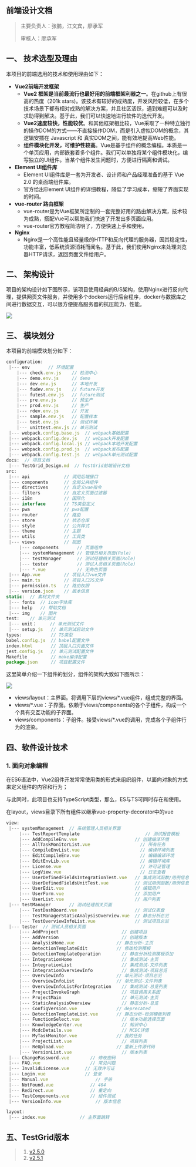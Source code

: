 ## 前端设计文档

> 主要负责人：张鹏，江文宾，廖承军
>
> 审核人：廖承军

## 一、 技术选型及理由

本项目的前端选用的技术和使用理由如下：

* **Vue2前端开发框架** 
  * **Vue2 框架是当前最流行也最好用的前端框架利器之一**。在github上有很高的热度（201k stars)。该技术有较好的成熟度，开发风险较低，在多个技术场景下都有相对成熟的解决方案，并且社区活跃，遇到难题可以及时求助得到解决。基于此，我们可以快速地进行软件的迭代开发。
  * **Vue2速度较快，性能较优**。和其他框架相比较，Vue采取了一种特立独行的操作DOM的方式——不直接操作DOM，而是引入虚拟DOM的概念，其逻辑安插在 Javascript 和 真实DOM之间，能有效地提高Web性能。
  * **组件模块化开发，可维护性较高**。Vue是基于组件的概念编程。本质是一个单页应用，内部嵌套着多个组件。我们可以单独将某个组件模块化，编写独立的UI组件。当某个组件发生问题时，方便进行隔离和调试。
* **Element UI组件库**
  * Element UI组件库是一套为开发者、设计师和产品经理准备的基于 Vue 2.0 的桌面端组件库。
  * 官方给出Element UI组件的详细教程，降低了学习成本，缩短了界面实现的时间。
* **vue-router 路由框架** 
  * vue-router是为Vue框架所定制的一套完整好用的路由解决方案，技术较为成熟，搭配Vue可以帮助我们快速了开发出多页面应用。
  * vue-router官方教程简洁明了，方便快速上手和使用。
* **Nginx**
  * Nginx是一个高性能且轻量级的HTTP和反向代理的服务器，因其稳定性，功能丰富，低系统资源消耗而闻名。基于此，我们使用Nginx来处理浏览器HTTP请求，返回页面文件给用户。

## 二、 架构设计 

项目的架构设计如下图所示，该项目使用经典的B/S架构，使用Nginx进行反向代理，提供网页文件服务，并使用多个dockers运行后台程序，docker与数据库之间进行数据交互，可以很方便提高服务器的抗压能力、性能。

![](http://10.88.222.102/liaochengjun/sixgod/raw/master/architecture.png)


## 三、 模块划分

本项目的前端模块划分如下：

```javascript
configuration:
 |--- env       // 环境配置
    |--- check.env.js    // 检测中心
    |--- demo.env.js     // demo
    |--- dev.env.js      // 本地开发
    |--- fudev.env.js    // future开发
    |--- futest.env.js   // future测试
    |--- pre.env.js      // 预生产
    |--- prod.env.js     // 生产
    |--- rdev.env.js     // 开发
    |--- sample.env.js   // 配置样本
    |--- test.env.js     // 测试环境
    |--- unittest.env.js // 单元测试
 |--- webpack.config.base.js  // webpack基础配置
 |--- webpack.config.dev.js   // webpack开发配置
 |--- webpack.config.local.js // webpack本地开发配置
 |--- webpack.config.prod.js  // webpack发布配置
 |--- webpack.config.test.js  // webpack单元测试配置
docs:  // 项目文档 
 |--- TestGrid_Design.md  // TestGrid前端设计文档 
src: 
 |--- api             // 调用后端接口
 |--- components      // 全局公共组件
 |--- directives      // 自定义vue指令
 |--- filters         // 自定义页面过滤器
 |--- i18n            // 国际化
 |--- interface       // TS类型定义
 |--- pwa             // pwa配置
 |--- router          // 路由
 |--- store           // 状态仓库
 |--- style           // 公共样式
 |--- theme           // 主题
 |--- utils           // 工具类
 |--- views           // 视图
     |--- components       // 页面组件
     |--- systemManagement // 管理员相关页面(Role)
     |--- testManager      // 测试经理相关页面(Role)
     |--- tester           // 测试人员相关页面(Role)
     |--- *.vue            // 无角色页面
 |--- App.vue         // 项目入口vue文件
 |--- main.ts         // 项目入口JS文件
 |--- permission.ts   // 路由权限
 |--- version.json    // 版本信息
static:  // 素材文件夹
 |--- fonts  // icon字体库
 |--- help   // 帮助文档
 |--- img    // 图片
test:    // 单元测试
 |--- unit：     // 单元测试文件
 |--- setup.js   // 单元测试启动文件
types:           // TS类型 
babel.config.js  // babel配置文件
index.html       // 顶层入口页面文件
jest.config.js   // 单元测试配置文件
Makefile         // make编译配置
package.json     // 项目配置文件
```

这里简单介绍一下组件的划分，组件的架构大致如下图所示：

![](http://10.88.222.102/liaochengjun/sixgod/raw/master/page-architecture.png)

* views/layout：主界面。将调用下层的views/*.vue组件，组成完整的界面。
* views/*.vue：子界面。依赖于views/components的各个子组件，构成一个个具有交互功能的子界面。
* views/components：子组件。接受views/*.vue的调用，完成各个子组件行为的渲染。

## 四、软件设计技术

### 1. 面向对象编程

在ES6语法中，Vue2组件开发常常使用类的形式来组织组件，以面向对象的方式来定义组件的内容和行为；

与此同时，此项目也支持TypeScript类型，那么，ES与TS可同时存在和使用。

在layout，views目录下所有组件以继承vue-property-decorator中的vue

```javascript
view:
 |--- systemManagement	// 系统管理人员相关界面
     |--- TestReportTemplate		                 // 测试报告模板
     |--- AddCompileEnv.vue	                     // 创建编译环境
     |--- AllTaskMonitorList.vue	               // 所有任务
     |--- CompileEnvList.vue	                   // 编译环境列表
     |--- EditCompileEnv.vue	                   // 编辑编译环境
     |--- EditEnvLib.vue	                       // 编辑环境库
     |--- License.vue	                           // 许可证管理
     |--- LogView.vue	                           // 日志查看
     |--- UserDefinedFieldsIntegrationTest.vue	 // 集成测试函数/用例信息
     |--- UserDefinedFieldsUnitTest.vue	         // 测试用例函数/用例信息
     |--- UserEdit.vue	                         // 编辑用户
     |--- UserForm.vue	                         // 添加用户
     |--- UserList.vue	                         // 用户列表
 |--- testManager		// 测试经理相关页面
     |--- TestDashBoard.vue	                     // 测试仪表盘
     |--- TestManagerStaticAnalysisOverview.vue	 // 静态分析总览
     |--- TestOverviewInfoList.vue	             // 测试项目总监
 |--- tester  // 测试人员相关页面
     |--- AddProject	                    // 创建项目
     |--- AddVersion	                    // 创建版本
     |--- AnalysisHome.vue	              // 静态分析-主页
     |--- DetectionTemplateEdit	          // 修改检测模板
     |--- DetectionTemplateOperation	    // 静态分析检测模板添加 
     |--- IntegrationHome	                // 集成测试-主页
     |--- IntegrationList	                // 集成测试-文件列表 
     |--- IntegrationOverviewInfo	        // 集成测试-项目总览
     |--- OverviewInfo	                  // 单元测试-项目总览
     |--- OverviewInfoList	              // 单元测试-文件列表
     |--- OverviewInfoListForIntegration	// 集成测试-总览列表
     |--- ProjectInvokeGraph	            // 项目调用关系图
     |--- ProjectMain	                    // 单元测试-主页
     |--- StaticAnalysisOverview	        // 静态分析-总览
     |--- ConfigVersion.vue	              // deprecated 
     |--- DetectionTemplateList.vue	      // 静态分析-检测模板列表
     |--- FunctionSelect.vue	            // 版本功能选择页面
     |--- KnowledgeCenter.vue	            // 知识中心
     |--- McdcDetails.vue	                // MCDC详情
     |--- MyTaskMonitor.vue	              // 我的任务
     |--- ProjectList.vue	                // 项目列表
     |--- ReUpload.vue	                  // 重新上传源代码
     |--- VersionList.vue	                // 版本列表
 |--- ChangePassword.vue		// 修改密码
 |--- FAQ.vue		            // 常见问题
 |--- InvalidLicense.vue	  // 无效许可证
 |--- Login.vue		          // 登录
 |--- Manual.vue			      // 手册
 |--- NotFound.vue			    // 404
 |--- Redirect.vue			    // 重定向
 |--- TestComponents.vue		// 组件测试
 |--- VersionInfo.vue			  // 版本信息

layout:
 |--- index.vue				// 主界面跳转
```


## 五、TestGrid版本

> 1. [v2.5.0](TestGrid产品详细设计_2.5.0_前端设计.pdf)
> 2. [v2.5.1](TestGrid产品详细设计_2.5.1_前端设计.pdf)